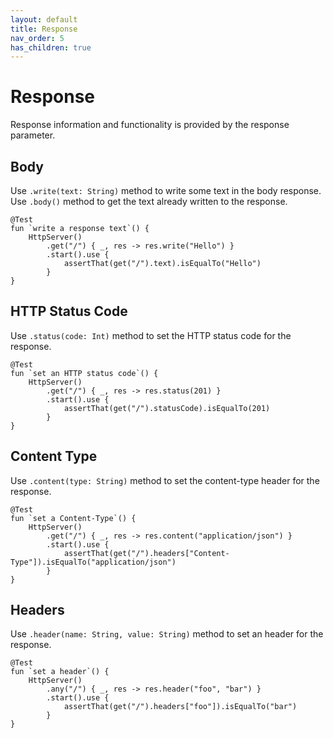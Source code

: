 ```yaml
---
layout: default
title: Response
nav_order: 5
has_children: true
---
```


# Response
Response information and functionality is provided by the response parameter.

## Body
Use `.write(text: String)` method to write some text in the body response. Use `.body()` method to get the text already written to the response.

```
@Test
fun `write a response text`() {
    HttpServer()
        .get("/") { _, res -> res.write("Hello") }
        .start().use {
            assertThat(get("/").text).isEqualTo("Hello")
        }
}
```

## HTTP Status Code
Use `.status(code: Int)` method to set the HTTP status code for the response.

```
@Test
fun `set an HTTP status code`() {
    HttpServer()
        .get("/") { _, res -> res.status(201) }
        .start().use {
            assertThat(get("/").statusCode).isEqualTo(201)
        }
}
```

## Content Type
Use `.content(type: String)` method to set the content-type header for the response.

```
@Test
fun `set a Content-Type`() {
    HttpServer()
        .get("/") { _, res -> res.content("application/json") }
        .start().use {
            assertThat(get("/").headers["Content-Type"]).isEqualTo("application/json")
        }
}
```

## Headers
Use `.header(name: String, value: String)` method to set an header for the response.

```
@Test
fun `set a header`() {
    HttpServer()
        .any("/") { _, res -> res.header("foo", "bar") }
        .start().use {
            assertThat(get("/").headers["foo"]).isEqualTo("bar")
        }
}
```